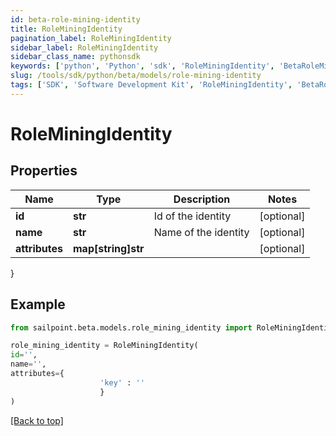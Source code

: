 ```yaml
---
id: beta-role-mining-identity
title: RoleMiningIdentity
pagination_label: RoleMiningIdentity
sidebar_label: RoleMiningIdentity
sidebar_class_name: pythonsdk
keywords: ['python', 'Python', 'sdk', 'RoleMiningIdentity', 'BetaRoleMiningIdentity'] 
slug: /tools/sdk/python/beta/models/role-mining-identity
tags: ['SDK', 'Software Development Kit', 'RoleMiningIdentity', 'BetaRoleMiningIdentity']
---
```


# RoleMiningIdentity


## Properties

Name | Type | Description | Notes
------------ | ------------- | ------------- | -------------
**id** | **str** | Id of the identity | [optional] 
**name** | **str** | Name of the identity | [optional] 
**attributes** | **map[string]str** |  | [optional] 
}

## Example

```python
from sailpoint.beta.models.role_mining_identity import RoleMiningIdentity

role_mining_identity = RoleMiningIdentity(
id='',
name='',
attributes={
                    'key' : ''
                    }
)

```
[[Back to top]](#) 

